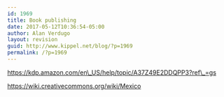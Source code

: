 ```yaml
---
id: 1969
title: Book publishing
date: 2017-05-12T10:36:54-05:00
author: Alan Verdugo
layout: revision
guid: http://www.kippel.net/blog/?p=1969
permalink: /?p=1969
---
```

https://kdp.amazon.com/en\_US/help/topic/A37Z49E2DDQPP3?ref\_=gs

https://wiki.creativecommons.org/wiki/Mexico

&nbsp;